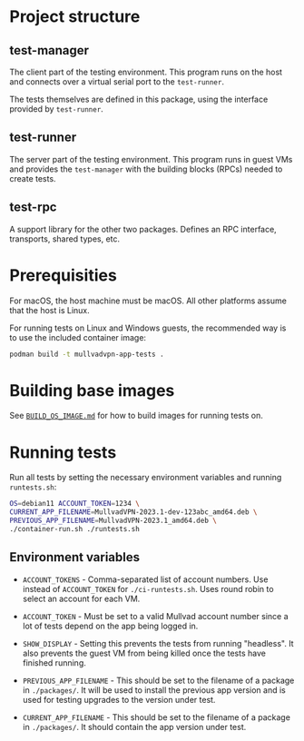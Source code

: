 # Project structure

## test-manager

The client part of the testing environment. This program runs on the host and connects over a
virtual serial port to the `test-runner`.

The tests themselves are defined in this package, using the interface provided by `test-runner`.

## test-runner

The server part of the testing environment. This program runs in guest VMs and provides the
`test-manager` with the building blocks (RPCs) needed to create tests.

## test-rpc

A support library for the other two packages. Defines an RPC interface, transports, shared types,
etc.

# Prerequisities

For macOS, the host machine must be macOS. All other platforms assume that the host is Linux.

For running tests on Linux and Windows guests, the recommended way is to use the included container
image:

```bash
podman build -t mullvadvpn-app-tests .
```

# Building base images

See [`BUILD_OS_IMAGE.md`](./BUILD_OS_IMAGE.md) for how to build images for running tests on.

# Running tests

Run all tests by setting the necessary environment variables and running `runtests.sh`:

```bash
OS=debian11 ACCOUNT_TOKEN=1234 \
CURRENT_APP_FILENAME=MullvadVPN-2023.1-dev-123abc_amd64.deb \
PREVIOUS_APP_FILENAME=MullvadVPN-2023.1_amd64.deb \
./container-run.sh ./runtests.sh
```

## Environment variables

* `ACCOUNT_TOKENS` - Comma-separated list of account numbers. Use instead of `ACCOUNT_TOKEN` for
  `./ci-runtests.sh`. Uses round robin to select an account for each VM.

* `ACCOUNT_TOKEN` - Must be set to a valid Mullvad account number since a lot of tests depend on
  the app being logged in.

* `SHOW_DISPLAY` - Setting this prevents the tests from running "headless". It also prevents the
  guest VM from being killed once the tests have finished running.

* `PREVIOUS_APP_FILENAME` - This should be set to the filename of a package in `./packages/`. It
  will be used to install the previous app version and is used for testing upgrades to the version
  under test.

* `CURRENT_APP_FILENAME` - This should be set to the filename of a package  in `./packages/`. It
  should contain the app version under test.

